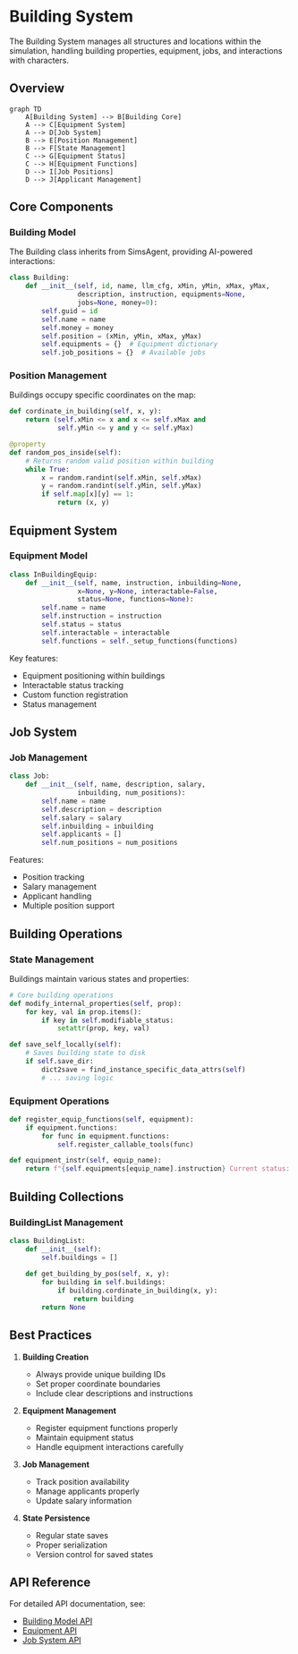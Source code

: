 # Building System

The Building System manages all structures and locations within the simulation, handling building properties, equipment, jobs, and interactions with characters.

## Overview

```mermaid
graph TD
    A[Building System] --> B[Building Core]
    A --> C[Equipment System]
    A --> D[Job System]
    B --> E[Position Management]
    B --> F[State Management]
    C --> G[Equipment Status]
    C --> H[Equipment Functions]
    D --> I[Job Positions]
    D --> J[Applicant Management]
```

## Core Components

### Building Model

The Building class inherits from SimsAgent, providing AI-powered interactions:

```python
class Building:
    def __init__(self, id, name, llm_cfg, xMin, yMin, xMax, yMax, 
                 description, instruction, equipments=None, 
                 jobs=None, money=0):
        self.guid = id
        self.name = name
        self.money = money
        self.position = (xMin, yMin, xMax, yMax)
        self.equipments = {}  # Equipment dictionary
        self.job_positions = {}  # Available jobs
```

### Position Management

Buildings occupy specific coordinates on the map:

```python
def cordinate_in_building(self, x, y):
    return (self.xMin <= x and x <= self.xMax and 
            self.yMin <= y and y <= self.yMax)

@property
def random_pos_inside(self):
    # Returns random valid position within building
    while True:
        x = random.randint(self.xMin, self.xMax)
        y = random.randint(self.yMin, self.yMax)
        if self.map[x][y] == 1:
            return (x, y)
```

## Equipment System

### Equipment Model

```python
class InBuildingEquip:
    def __init__(self, name, instruction, inbuilding=None, 
                 x=None, y=None, interactable=False, 
                 status=None, functions=None):
        self.name = name
        self.instruction = instruction
        self.status = status
        self.interactable = interactable
        self.functions = self._setup_functions(functions)
```

Key features:
- Equipment positioning within buildings
- Interactable status tracking
- Custom function registration
- Status management

## Job System

### Job Management

```python
class Job:
    def __init__(self, name, description, salary, 
                 inbuilding, num_positions):
        self.name = name
        self.description = description
        self.salary = salary
        self.inbuilding = inbuilding
        self.applicants = []
        self.num_positions = num_positions
```

Features:
- Position tracking
- Salary management
- Applicant handling
- Multiple position support

## Building Operations

### State Management

Buildings maintain various states and properties:

```python
# Core building operations
def modify_internal_properties(self, prop):
    for key, val in prop.items():
        if key in self.modifiable_status:
            setattr(prop, key, val)

def save_self_locally(self):
    # Saves building state to disk
    if self.save_dir:
        dict2save = find_instance_specific_data_attrs(self)
        # ... saving logic
```

### Equipment Operations

```python
def register_equip_functions(self, equipment):
    if equipment.functions:
        for func in equipment.functions:
            self.register_callable_tools(func)

def equipment_instr(self, equip_name):
    return f"{self.equipments[equip_name].instruction} Current status: {self.equipments[equip_name].organize_status()}"
```

## Building Collections

### BuildingList Management

```python
class BuildingList:
    def __init__(self):
        self.buildings = []
        
    def get_building_by_pos(self, x, y):
        for building in self.buildings:
            if building.cordinate_in_building(x, y):
                return building
        return None
```

## Best Practices

1. **Building Creation**
   - Always provide unique building IDs
   - Set proper coordinate boundaries
   - Include clear descriptions and instructions

2. **Equipment Management**
   - Register equipment functions properly
   - Maintain equipment status
   - Handle equipment interactions carefully

3. **Job Management**
   - Track position availability
   - Manage applicants properly
   - Update salary information

4. **State Persistence**
   - Regular state saves
   - Proper serialization
   - Version control for saved states

## API Reference

For detailed API documentation, see:
- [Building Model API](../api-reference/models/building.md)
- [Equipment API](../api-reference/models/equipment.md)
- [Job System API](../api-reference/models/job.md) 